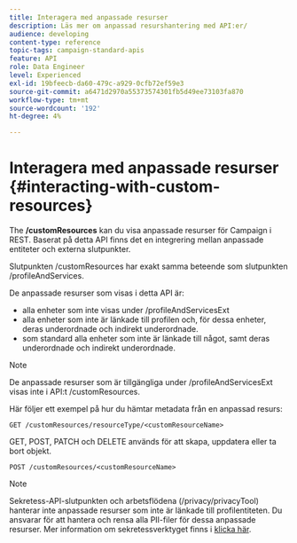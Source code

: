 ```yaml
---
title: Interagera med anpassade resurser
description: Läs mer om anpassad resurshantering med API:er/
audience: developing
content-type: reference
topic-tags: campaign-standard-apis
feature: API
role: Data Engineer
level: Experienced
exl-id: 19bfeecb-da60-479c-a929-0cfb72ef59e3
source-git-commit: a6471d2970a55373574301fb5d49ee73103fa870
workflow-type: tm+mt
source-wordcount: '192'
ht-degree: 4%

---
```


# Interagera med anpassade resurser {#interacting-with-custom-resources}

The **/customResources** kan du visa anpassade resurser för Campaign i REST. Baserat på detta API finns det en integrering mellan anpassade entiteter och externa slutpunkter.

Slutpunkten /customResources har exakt samma beteende som slutpunkten /profileAndServices.

De anpassade resurser som visas i detta API är:

* alla enheter som inte visas under /profileAndServicesExt
* alla enheter som inte är länkade till profilen och, för dessa enheter, deras underordnade och indirekt underordnade.
* som standard alla enheter som inte är länkade till något, samt deras underordnade och indirekt underordnade.

>[!NOTE]
>De anpassade resurser som är tillgängliga under /profileAndServicesExt visas inte i API:t /customResources.


Här följer ett exempel på hur du hämtar metadata från en anpassad resurs:

```
GET /customResources/resourceType/<customResourceName>
```

GET, POST, PATCH och DELETE används för att skapa, uppdatera eller ta bort objekt.

```
POST /customResources/<customResourceName>
```

>[!NOTE]
>Sekretess-API-slutpunkten och arbetsflödena (/privacy/privacyTool) hanterar inte anpassade resurser som inte är länkade till profilentiteten.
>Du ansvarar för att hantera och rensa alla PII-filer för dessa anpassade resurser. Mer information om sekretessverktyget finns i [klicka här](../../api/using/creating-a-privacy-request.md).
